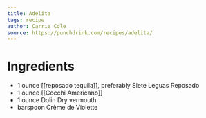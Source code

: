 ```yaml
---
title: Adelita
tags: recipe
author: Carrie Cole
source: https://punchdrink.com/recipes/adelita/
---
```


# Ingredients
-    1 ounce [[reposado tequila]], preferably Siete Leguas Reposado
-    1 ounce [[Cocchi Americano]]
 -   1 ounce Dolin Dry vermouth
  -  barspoon Crème de Violette
